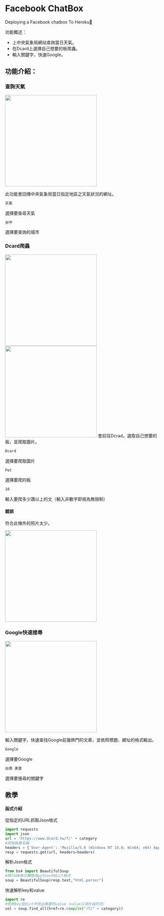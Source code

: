 # Facebook ChatBox

Deploying a Facebook chatbox To Heroku📝

功能概述：
* 上中央氣象局網站查詢當日天氣。
* 在Dcard上選擇自己想要的板爬蟲。
* 輸入關鍵字，快速Google。

## 功能介紹：

### 查詢天氣

<img src = 'Demo_Pic/weather.jpg' width="300px">

此功能會回傳中央氣象局當日指定地區之天氣狀況的網址。

```cmd
天氣
```
選擇要查尋天氣
```cmd
台中
```
選擇要查詢的城市

### Dcard爬蟲
<img src = 'Demo_Pic/pic_unlimit.jpg' width="300px">
<img src = 'Demo_Pic/pic_limit.jpg' width="300px">
會前往Dcrad，選取自己想要的板，並爬取圖片。

```cmd
Dcard
```
選擇要爬取圖片

```cmd
Pet
```
選擇要爬的板

```cmd
10
```

輸入要爬多少讚以上的文（輸入非數字即視為無限制）

#### 錯誤
符合此條件的照片太少。

<img src = 'Demo_Pic/not_found.jpg' width="300px">

### Google快速搜尋
<img src = 'Demo_Pic/google.jpg' width="300px">

輸入關鍵字，快速查找Google前幾熱門的文章，並依照標題、網址的格式輸出。
```cmd
Google
```
選擇要Google
```cmd
台南 美食
```
選擇要搜尋的關鍵字


## 教學

#### 函式介紹

從指定的URL抓取Json格式
```python
import requests 
import json
url = 'https://www.dcard.tw/f/' + category
#抓取裝置名稱
headers = {'User-Agent': 'Mozilla/5.0 (Windows NT 10.0; Win64; x64) AppleWebKit/537.36 (KHTML, like Gecko) Chrome/70.0.3538.102 Safari/537.36'} 
resp = requests.get(url, headers=headers)
```

解析Json格式
```python
from bs4 import BeautifulSoup 
#將JSON格式轉換為python的dict格式
soup = BeautifulSoup(resp.text,"html.parser") 
```

快速解析key和value
```python
import re
#依照key從dict中找出需要的value（value只須片段符合）
sel = soup.find_all(href=re.compile("/f/" + category))
```